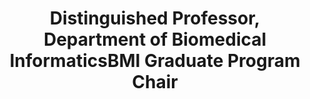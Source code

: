 ---
name: Lucila Ohno-Machado, MD, PhD, MBA
role: Chair
email: lohnomachado@health.ucsd.edu
title: ["Distinguished Professor, Department of Biomedical Informatics", "BMI Graduate Program Chair"]
photo: lucila_ohno-machado.jpg
---